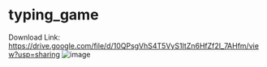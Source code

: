 # typing_game
Download Link: https://drive.google.com/file/d/10QPsgVhS4T5VyS1ItZn6HfZf2I_7AHfm/view?usp=sharing
![image](https://user-images.githubusercontent.com/42685801/209726950-9bf61b76-4bdc-44ab-aa52-8e745dc5d70e.png)
